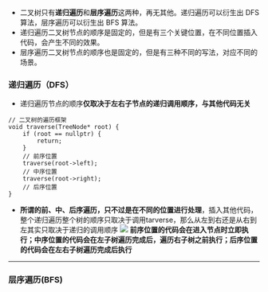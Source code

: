 * 二叉树只有**递归遍历**和**层序遍历**这两种，再无其他。递归遍历可以衍生出 DFS 算法，层序遍历可以衍生出 BFS 算法。
* 递归遍历二叉树节点的顺序是固定的，但是有三个关键位置，在不同位置插入代码，会产生不同的效果。
* 层序遍历二叉树节点的顺序也是固定的，但是有三种不同的写法，对应不同的场景。
### 递归遍历（DFS）
* 递归遍历节点的顺序**仅取决于左右子节点的递归调用顺序，与其他代码无关**
```
// 二叉树的遍历框架
void traverse(TreeNode* root) {
    if (root == nullptr) {
        return;
    }
    // 前序位置
    traverse(root->left);
    // 中序位置
    traverse(root->right);
    // 后序位置
}
```
* **所谓的前、中、后序遍历，只不过是在不同的位置进行处理**，插入其他代码，整个递归遍历整个树的顺序只取决于调用tarverse，那么从左到右还是从右到左其实只取决于递归的调用顺序
![](https://pic1.imgdb.cn/item/67f7426f88c538a9b5c83950.jpg)
**前序位置的代码会在进入节点时立即执行；中序位置的代码会在左子树遍历完成后，遍历右子树之前执行；后序位置的代码会在左右子树遍历完成后执行**

---
### 层序遍历(BFS)

